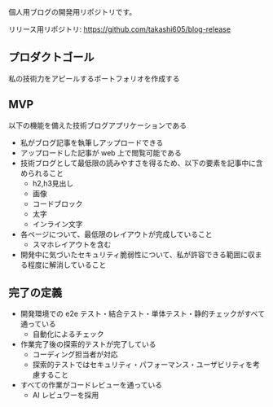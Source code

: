個人用ブログの開発用リポジトリです。

リリース用リポジトリ:
https://github.com/takashi605/blog-release

## プロダクトゴール
私の技術力をアピールするポートフォリオを作成する

## MVP
以下の機能を備えた技術ブログアプリケーションである
- 私がブログ記事を執筆しアップロードできる
- アップロードした記事が web 上で閲覧可能である
- 技術ブログとして最低限の読みやすさを得るため、以下の要素を記事中に含められること
  - h2,h3見出し
  - 画像
  - コードブロック
  - 太字
  - インライン文字
- 各ページについて、最低限のレイアウトが完成していること
  - スマホレイアウトを含む
- 開発中に気づいたセキュリティ脆弱性について、私が許容できる範囲に収まる程度に解消していること

## 完了の定義
- 開発環境での e2e テスト・結合テスト・単体テスト・静的チェックがすべて通っている
  - 自動化によるチェック
- 作業完了後の探索的テストが完了している
  - コーディング担当者が対応
  - 探索的テストではセキュリティ・パフォーマンス・ユーザビリティを考慮すること
- すべての作業がコードレビューを通っている
  - AI レビュワーを採用
